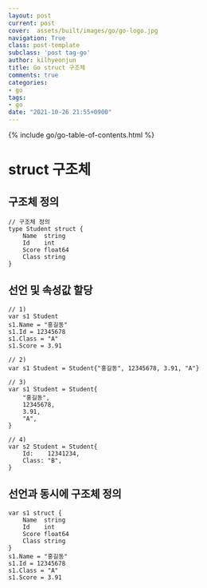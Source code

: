 ```yaml
---
layout: post
current: post
cover:  assets/built/images/go/go-logo.jpg
navigation: True
class: post-template
subclass: 'post tag-go'
author: kilhyeonjun
title: Go struct 구조체
comments: true
categories:
- go
tags:
- go
date: "2021-10-26 21:55+0900"
---
```

{% include go/go-table-of-contents.html %}


# struct 구조체

## 구조체 정의
~~~golang
// 구조체 정의
type Student struct {
    Name  string
 	Id    int
 	Score float64
 	Class string
}
~~~

## 선언 및 속성값 할당
~~~golang
// 1)
var s1 Student
s1.Name = "홍길동"
s1.Id = 12345678
s1.Class = "A"
s1.Score = 3.91

// 2)
var s1 Student = Student{"홍길동", 12345678, 3.91, "A"}

// 3)
var s1 Student = Student{
	"홍길동",
	12345678,
	3.91,
	"A",
}

// 4)
var s2 Student = Student{
	Id:    12341234,
	Class: "B",
}
~~~

## 선언과 동시에 구조체 정의
~~~golang
var s1 struct {
	Name  string
	Id    int
	Score float64
	Class string
}
s1.Name = "홍길동"
s1.Id = 12345678
s1.Class = "A"
s1.Score = 3.91
~~~